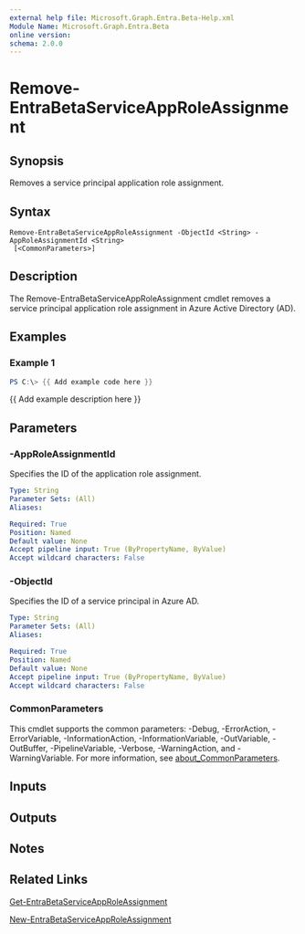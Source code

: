 ```yaml
---
external help file: Microsoft.Graph.Entra.Beta-Help.xml
Module Name: Microsoft.Graph.Entra.Beta
online version:
schema: 2.0.0
---
```


# Remove-EntraBetaServiceAppRoleAssignment

## Synopsis
Removes a service principal application role assignment.

## Syntax

```
Remove-EntraBetaServiceAppRoleAssignment -ObjectId <String> -AppRoleAssignmentId <String>
 [<CommonParameters>]
```

## Description
The Remove-EntraBetaServiceAppRoleAssignment cmdlet removes a service principal application role assignment in Azure Active Directory (AD).

## Examples

### Example 1
```powershell
PS C:\> {{ Add example code here }}
```

{{ Add example description here }}

## Parameters

### -AppRoleAssignmentId
Specifies the ID of the application role assignment.

```yaml
Type: String
Parameter Sets: (All)
Aliases:

Required: True
Position: Named
Default value: None
Accept pipeline input: True (ByPropertyName, ByValue)
Accept wildcard characters: False
```



### -ObjectId
Specifies the ID of a service principal in Azure AD.

```yaml
Type: String
Parameter Sets: (All)
Aliases:

Required: True
Position: Named
Default value: None
Accept pipeline input: True (ByPropertyName, ByValue)
Accept wildcard characters: False
```

### CommonParameters
This cmdlet supports the common parameters: -Debug, -ErrorAction, -ErrorVariable, -InformationAction, -InformationVariable, -OutVariable, -OutBuffer, -PipelineVariable, -Verbose, -WarningAction, and -WarningVariable. For more information, see [about_CommonParameters](https://go.microsoft.com/fwlink/?LinkID=113216).

## Inputs

## Outputs

## Notes

## Related Links

[Get-EntraBetaServiceAppRoleAssignment]()

[New-EntraBetaServiceAppRoleAssignment]()

